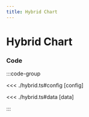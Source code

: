 ```yaml
---
title: Hybrid Chart
---
```


# Hybrid Chart

<script setup>
import {config} from './hybrid';
</script>

<BoxplotChart
  :options="config.options"
  :data="config.data"
/>

### Code

:::code-group

<<< ./hybrid.ts#config [config]

<<< ./hybrid.ts#data [data]

:::
